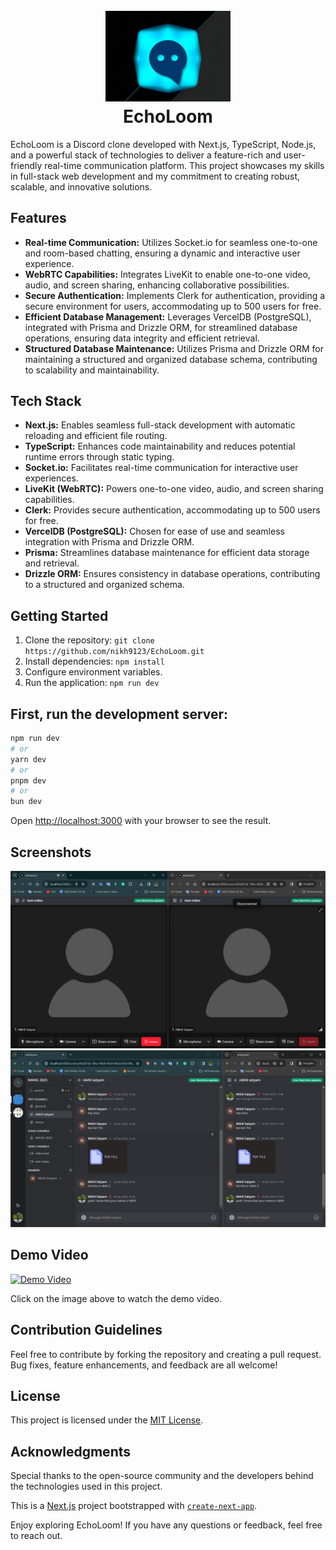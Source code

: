<h1 align="center">
  <br>
  <a href="https://github.com/Nikh9123/EchoLoom"><img src="./public/4574dc67-1be3-4b0e-aacd-fb3f59ee87c8.gif" alt="EchoLoom" width="200"></a>
  <br>
  EchoLoom
  <br>
</h1>

EchoLoom is a Discord clone developed with Next.js, TypeScript, Node.js, and a powerful stack of technologies to deliver a feature-rich and user-friendly real-time communication platform. This project showcases my skills in full-stack web development and my commitment to creating robust, scalable, and innovative solutions.



## Features

- **Real-time Communication:** Utilizes Socket.io for seamless one-to-one and room-based chatting, ensuring a dynamic and interactive user experience.
- **WebRTC Capabilities:** Integrates LiveKit to enable one-to-one video, audio, and screen sharing, enhancing collaborative possibilities.
- **Secure Authentication:** Implements Clerk for authentication, providing a secure environment for users, accommodating up to 500 users for free.
- **Efficient Database Management:** Leverages VercelDB (PostgreSQL), integrated with Prisma and Drizzle ORM, for streamlined database operations, ensuring data integrity and efficient retrieval.
- **Structured Database Maintenance:** Utilizes Prisma and Drizzle ORM for maintaining a structured and organized database schema, contributing to scalability and maintainability.

## Tech Stack

- **Next.js:** Enables seamless full-stack development with automatic reloading and efficient file routing.
- **TypeScript:** Enhances code maintainability and reduces potential runtime errors through static typing.
- **Socket.io:** Facilitates real-time communication for interactive user experiences.
- **LiveKit (WebRTC):** Powers one-to-one video, audio, and screen sharing capabilities.
- **Clerk:** Provides secure authentication, accommodating up to 500 users for free.
- **VercelDB (PostgreSQL):** Chosen for ease of use and seamless integration with Prisma and Drizzle ORM.
- **Prisma:** Streamlines database maintenance for efficient data storage and retrieval.
- **Drizzle ORM:** Ensures consistency in database operations, contributing to a structured and organized schema.

## Getting Started

1. Clone the repository: `git clone https://github.com/nikh9123/EchoLoom.git`
2. Install dependencies: `npm install`
3. Configure environment variables.
4. Run the application: `npm run dev`


## First, run the development server:

```bash
npm run dev
# or
yarn dev
# or
pnpm dev
# or
bun dev
```

Open [http://localhost:3000](http://localhost:3000) with your browser to see the result.

## Screenshots
<img src ="./public/Screenshot 2023-12-26 215336.png">
<img src="./public/Screenshot 2023-12-27 001245.png">

## Demo Video
[![Demo Video](https://encrypted-tbn0.gstatic.com/images?q=tbn:ANd9GcSvCWcV9ffMpBJ68g0yEbJliThj-72VsveX-2rf08Nv2w&s)](https://youtu.be/L_2huCWT6SM)

Click on the image above to watch the demo video.


## Contribution Guidelines

Feel free to contribute by forking the repository and creating a pull request. Bug fixes, feature enhancements, and feedback are all welcome!

## License

This project is licensed under the [MIT License](LICENSE).

## Acknowledgments

Special thanks to the open-source community and the developers behind the technologies used in this project.

This is a [Next.js](https://nextjs.org/) project bootstrapped with [`create-next-app`](https://github.com/vercel/next.js/tree/canary/packages/create-next-app).

Enjoy exploring EchoLoom! If you have any questions or feedback, feel free to reach out.


